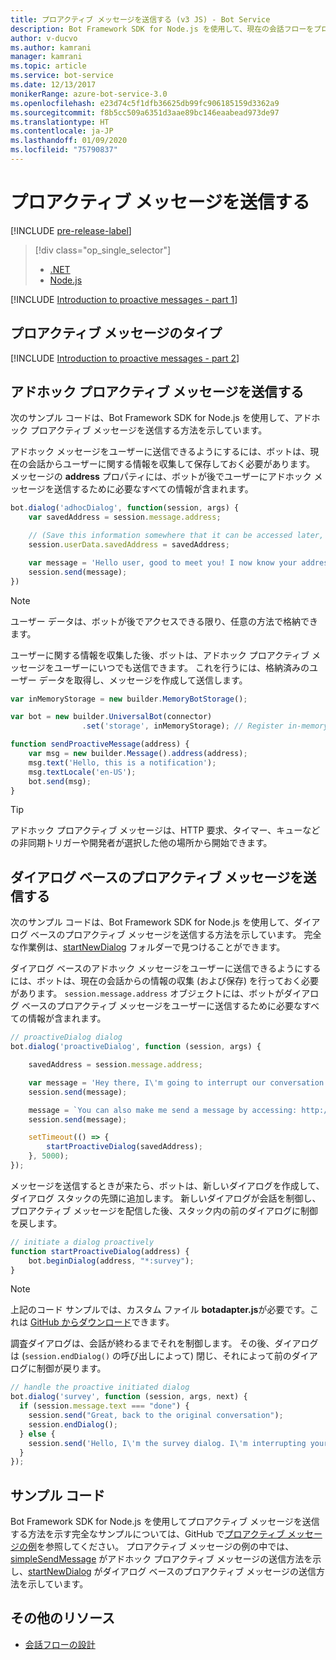 ```yaml
---
title: プロアクティブ メッセージを送信する (v3 JS) - Bot Service
description: Bot Framework SDK for Node.js を使用して、現在の会話フローをプロアクティブ メッセージで中断する方法について説明します
author: v-ducvo
ms.author: kamrani
manager: kamrani
ms.topic: article
ms.service: bot-service
ms.date: 12/13/2017
monikerRange: azure-bot-service-3.0
ms.openlocfilehash: e23d74c5f1dfb36625db99fc906185159d3362a9
ms.sourcegitcommit: f8b5cc509a6351d3aae89bc146eaabead973de97
ms.translationtype: HT
ms.contentlocale: ja-JP
ms.lasthandoff: 01/09/2020
ms.locfileid: "75790837"
---
```

# <a name="send-proactive-messages"></a>プロアクティブ メッセージを送信する
[!INCLUDE [pre-release-label](../includes/pre-release-label-v3.md)]

> [!div class="op_single_selector"]
> - [.NET](../dotnet/bot-builder-dotnet-proactive-messages.md)
> - [Node.js](../nodejs/bot-builder-nodejs-proactive-messages.md)

[!INCLUDE [Introduction to proactive messages - part 1](../includes/snippet-proactive-messages-intro-1.md)]

## <a name="types-of-proactive-messages"></a>プロアクティブ メッセージのタイプ

[!INCLUDE [Introduction to proactive messages - part 2](../includes/snippet-proactive-messages-intro-2.md)]

## <a name="send-an-ad-hoc-proactive-message"></a>アドホック プロアクティブ メッセージを送信する

次のサンプル コードは、Bot Framework SDK for Node.js を使用して、アドホック プロアクティブ メッセージを送信する方法を示しています。

アドホック メッセージをユーザーに送信できるようにするには、ボットは、現在の会話からユーザーに関する情報を収集して保存しておく必要があります。 メッセージの **address** プロパティには、ボットが後でユーザーにアドホック メッセージを送信するために必要なすべての情報が含まれます。 

```javascript
bot.dialog('adhocDialog', function(session, args) {
    var savedAddress = session.message.address;

    // (Save this information somewhere that it can be accessed later, such as in a database, or session.userData)
    session.userData.savedAddress = savedAddress;

    var message = 'Hello user, good to meet you! I now know your address and can send you notifications in the future.';
    session.send(message);
})
```

> [!NOTE]
> ユーザー データは、ボットが後でアクセスできる限り、任意の方法で格納できます。

ユーザーに関する情報を収集した後、ボットは、アドホック プロアクティブ メッセージをユーザーにいつでも送信できます。 これを行うには、格納済みのユーザー データを取得し、メッセージを作成して送信します。

```javascript
var inMemoryStorage = new builder.MemoryBotStorage();

var bot = new builder.UniversalBot(connector)
                .set('storage', inMemoryStorage); // Register in-memory storage 

function sendProactiveMessage(address) {
    var msg = new builder.Message().address(address);
    msg.text('Hello, this is a notification');
    msg.textLocale('en-US');
    bot.send(msg);
}
```

> [!TIP]
> アドホック プロアクティブ メッセージは、HTTP 要求、タイマー、キューなどの非同期トリガーや開発者が選択した他の場所から開始できます。

## <a name="send-a-dialog-based-proactive-message"></a>ダイアログ ベースのプロアクティブ メッセージを送信する

次のサンプル コードは、Bot Framework SDK for Node.js を使用して、ダイアログ ベースのプロアクティブ メッセージを送信する方法を示しています。 完全な作業例は、[startNewDialog](https://aka.ms/js-startnewdialog-sample-v3) フォルダーで見つけることができます。

ダイアログ ベースのアドホック メッセージをユーザーに送信できるようにするには、ボットは、現在の会話からの情報の収集 (および保存) を行っておく必要があります。 `session.message.address` オブジェクトには、ボットがダイアログ ベースのプロアクティブ メッセージをユーザーに送信するために必要なすべての情報が含まれます。 

```javascript
// proactiveDialog dialog
bot.dialog('proactiveDialog', function (session, args) {

    savedAddress = session.message.address;

    var message = 'Hey there, I\'m going to interrupt our conversation and start a survey in five seconds...';
    session.send(message);

    message = `You can also make me send a message by accessing: http://localhost:${server.address().port}/api/CustomWebApi`;
    session.send(message);

    setTimeout(() => {
        startProactiveDialog(savedAddress);
    }, 5000);
});
```

メッセージを送信するときが来たら、ボットは、新しいダイアログを作成して、ダイアログ スタックの先頭に追加します。 新しいダイアログが会話を制御し、プロアクティブ メッセージを配信した後、スタック内の前のダイアログに制御を戻します。 

```javascript
// initiate a dialog proactively 
function startProactiveDialog(address) {
    bot.beginDialog(address, "*:survey");
}
```

> [!NOTE]
> 上記のコード サンプルでは、カスタム ファイル **botadapter.js**が必要です。これは [GitHub からダウンロード](https://aka.ms/js-botadaptor-file-v3)できます。

調査ダイアログは、会話が終わるまでそれを制御します。 その後、ダイアログは (`session.endDialog()` の呼び出しによって) 閉じ、それによって前のダイアログに制御が戻ります。 


```javascript
// handle the proactive initiated dialog
bot.dialog('survey', function (session, args, next) {
  if (session.message.text === "done") {
    session.send("Great, back to the original conversation");
    session.endDialog();
  } else {
    session.send('Hello, I\'m the survey dialog. I\'m interrupting your conversation to ask you a question. Type "done" to resume');
  }
});
```

## <a name="sample-code"></a>サンプル コード

Bot Framework SDK for Node.js を使用してプロアクティブ メッセージを送信する方法を示す完全なサンプルについては、GitHub で<a href="https://aka.ms/js-proactivemessages-sample-v3" target="_blank">プロアクティブ メッセージの例</a>を参照してください。 プロアクティブ メッセージの例の中では、<a href="https://aka.ms/js-simplesendmessage-sample-v3" target="_blank">simpleSendMessage</a> がアドホック プロアクティブ メッセージの送信方法を示し、<a href="https://aka.ms/js-startnewdialog-sample-v3" target="_blank">startNewDialog</a> がダイアログ ベースのプロアクティブ メッセージの送信方法を示しています。

## <a name="additional-resources"></a>その他のリソース

- [会話フローの設計](../bot-service-design-conversation-flow.md)
